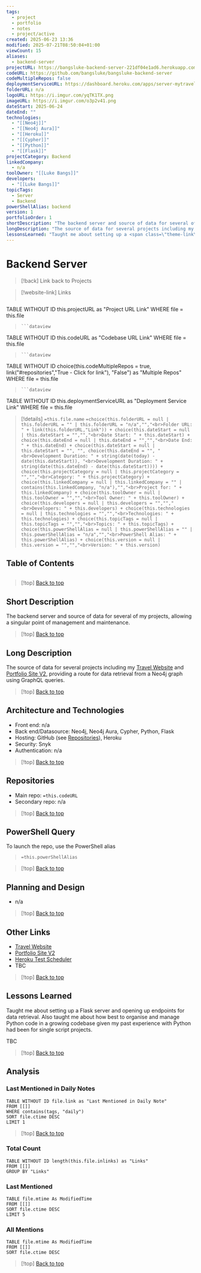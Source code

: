 ```yaml
---
tags:
  - project
  - portfolio
  - notes
  - project/active
created: 2025-06-23 13:36
modified: 2025-07-21T08:50:04+01:00
viewCount: 15
aliases:
  - backend-server
projectURL: https://bangsluke-backend-server-221df04e1ad6.herokuapp.com/
codeURL: https://github.com/bangsluke/bangsluke-backend-server
codeMultipleRepos: false
deploymentServiceURL: https://dashboard.heroku.com/apps/server-mytraveljournal
folderURL: n/a
logoURL: https://i.imgur.com/yqTK1TX.png
imageURL: https://i.imgur.com/o3p2v41.png
dateStart: 2025-06-24
dateEnd: ""
technologies:
  - "[[Neo4j]]"
  - "[[Neo4j Aura]]"
  - "[[Heroku]]"
  - "[[Cypher]]"
  - "[[Python]]"
  - "[[Flask]]"
projectCategory: Backend
linkedCompany:
  - n/a
toolOwner: "[[Luke Bangs]]"
developers:
  - "[[Luke Bangs]]"
topicTags:
  - Server
  - Backend
powerShellAlias: backend
version: 1
portfolioOrder: 1
shortDescription: "The backend server and source of data for several of my projects, allowing a singular point of management and maintenance."
longDescription: "The source of data for several projects including my <a href=\"/portfolio/projects/Travel Website\" class=\"theme-link\">Travel Website</a> and <a href=\"/portfolio/projects/Portfolio Site V2\" class=\"theme-link\">Portfolio Site V2</a>, providing a route for data retrieval from a <span class=\"theme-link\">Neo4j</span> graph using <span class=\"theme-link\">GraphQL</span> queries."
lessonsLearned: "Taught me about setting up a <span class=\"theme-link\">Flask</span> server and opening up endpoints for data retrieval. Also taught me about how best to organise and manage <span class=\"theme-link\">Python</span> code in a growing codebase given my past experience with <span class=\"theme-link\">Python</span> had been for single script projects.\nTBC"
---
```

# Backend Server

> [!back] Link back to <span class="theme-link">Projects</span>

>[!website-link] Links
>
> ```dataview
TABLE WITHOUT ID this.projectURL as "Project URL Link"
WHERE file = this.file

>```
>```dataview
TABLE WITHOUT ID this.codeURL as "Codebase URL Link"
WHERE file = this.file

>```
>```dataview
TABLE WITHOUT ID choice(this.codeMultipleRepos = true, link("#repositories","True - Click for link"), "False") as "Multiple Repos"
WHERE file = this.file

>```
>```dataview
TABLE WITHOUT ID this.deploymentServiceURL as "Deployment Service Link"
WHERE file = this.file

>[!details]  `=this.file.name`
>`=choice(this.folderURL = null | this.folderURL = "" | this.folderURL = "n/a","","<br>Folder URL: " + link(this.folderURL,"Link")) + choice(this.dateStart = null | this.dateStart = "","","<br>Date Start: " + this.dateStart) + choice(this.dateEnd = null | this.dateEnd = "","","<br>Date End: " + this.dateEnd) + choice(this.dateStart = null | this.dateStart = "", "", choice(this.dateEnd = "", "<br>Development Duration: " + string(date(today) - date(this.dateStart)), "<br>Development Duration: " + string(date(this.dateEnd) - date(this.dateStart)))) + choice(this.projectCategory = null | this.projectCategory = "","","<br>Category: " + this.projectCategory) + choice(this.linkedCompany = null | this.linkedCompany = "" | contains(this.linkedCompany, "n/a"),"","<br>Project for: " + this.linkedCompany) + choice(this.toolOwner = null | this.toolOwner = "","","<br>Tool Owner: " + this.toolOwner) + choice(this.developers = null | this.developers = "","","<br>Developers: " + this.developers) + choice(this.technologies = null | this.technologies = "","","<br>Technologies: " + this.technologies) + choice(this.topicTags = null | this.topicTags = "","","<br>Topics: " + this.topicTags) + choice(this.powerShellAlias = null | this.powerShellAlias = "" | this.powerShellAlias = "n/a","","<br>PowerShell Alias: " + this.powerShellAlias) + choice(this.version = null | this.version = "","","<br>Version: " + this.version)`

## Table of Contents

```table-of-contents
```

>[!top] [Back to top](#Table%20of%20Contents)

## Short Description

The backend server and source of data for several of my projects, allowing a singular point of management and maintenance.

>[!top] [Back to top](#Table%20of%20Contents)

## Long Description

The source of data for several projects including my <a href="/portfolio/projects/Travel Website" class="theme-link">Travel Website</a> and <a href="/portfolio/projects/Portfolio Site V2" class="theme-link">Portfolio Site V2</a>, providing a route for data retrieval from a <span class="theme-link">Neo4j</span> graph using <span class="theme-link">GraphQL</span> queries.

>[!top] [Back to top](#Table%20of%20Contents)

## Architecture and Technologies

- Front end: n/a
- Back end/Datasource: <span class="theme-link">Neo4j</span>, <span class="theme-link">Neo4j Aura</span>, <span class="theme-link">Cypher</span>, <span class="theme-link">Python</span>, <span class="theme-link">Flask</span>
- Hosting: <span class="theme-link">GitHub</span> (see [Repositories](#repositories)), <span class="theme-link">Heroku</span>
- Security: <span class="theme-link">Snyk</span>
- Authentication: n/a

>[!top] [Back to top](#Table%20of%20Contents)

## Repositories

- Main repo: `=this.codeURL`
- Secondary repo: n/a

>[!top] [Back to top](#Table%20of%20Contents)

## PowerShell Query

To launch the repo, use the <span class="theme-link">PowerShell</span> alias 

> `=this.powerShellAlias`

>[!top] [Back to top](#Table%20of%20Contents)

## Planning and Design

- n/a

>[!top] [Back to top](#Table%20of%20Contents)

## Other Links

- <a href="/portfolio/projects/Travel Website" class="theme-link">Travel Website</a>
- <a href="/portfolio/projects/Portfolio Site V2" class="theme-link">Portfolio Site V2</a>
- [Heroku Test Scheduler](https://dashboard.heroku.com/apps/bangsluke-backend-server/scheduler)
- TBC

>[!top] [Back to top](#Table%20of%20Contents)

## Lessons Learned

Taught me about setting up a <span class="theme-link">Flask</span> server and opening up endpoints for data retrieval. Also taught me about how best to organise and manage <span class="theme-link">Python</span> code in a growing codebase given my past experience with <span class="theme-link">Python</span> had been for single script projects.

TBC

>[!top] [Back to top](#Table%20of%20Contents)

## Analysis

### Last Mentioned in Daily Notes

```dataview
TABLE WITHOUT ID file.link as "Last Mentioned in Daily Note"
FROM [[]]
WHERE contains(tags, "daily")
SORT file.ctime DESC
LIMIT 1
```

>[!top] [Back to top](#Table%20of%20Contents)

### Total Count

```dataview
TABLE WITHOUT ID length(this.file.inlinks) as "Links"
FROM [[]]
GROUP BY "Links"
```

### Last Mentioned

```dataview
TABLE file.mtime As ModifiedTime
FROM [[]]
SORT file.ctime DESC
LIMIT 5
```

### All Mentions

```dataview
TABLE file.mtime As ModifiedTime
FROM [[]]
SORT file.ctime DESC
```

>[!top] [Back to top](#Table%20of%20Contents)